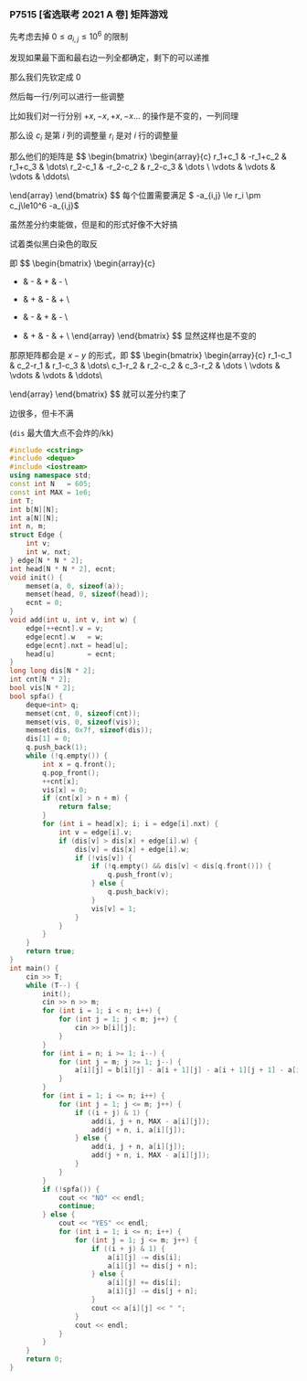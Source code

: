 ### P7515 [省选联考 2021 A 卷] 矩阵游戏

先考虑去掉 $0\le a_{i,j} \le 10^6$ 的限制

发现如果最下面和最右边一列全都确定，剩下的可以递推

那么我们先钦定成 $0$ 

然后每一行/列可以进行一些调整

比如我们对一行分别 $+x,-x,+x,-x\dots$ 的操作是不变的，一列同理

那么设 $c_i$ 是第 $i$ 列的调整量 $r_i$ 是对 $i$ 行的调整量

那么他们的矩阵是 
$$
\begin{bmatrix}
\begin{array}{c}
r_1+c_1 & -r_1+c_2 & r_1+c_3 & \dots\\
r_2-c_1 & -r_2-c_2 & r_2-c_3 & \dots \\ 
\vdots & \vdots & \vdots & \ddots\\

\end{array}
\end{bmatrix}
$$
每个位置需要满足 $ -a_{i,j} \le r_i \pm c_j\le10^6 -a_{i,j}$

虽然差分约束能做，但是和的形式好像不大好搞

试着类似黑白染色的取反

即
$$
\begin{bmatrix}
\begin{array}{c}
+ & - & + & - \\
- & + & - & + \\
+ & - & + & - \\
- & + & - & + \\
\end{array}
\end{bmatrix}
$$
显然这样也是不变的

那原矩阵都会是 $x-y$ 的形式，即
$$
\begin{bmatrix}
\begin{array}{c}
r_1-c_1 & c_2-r_1 & r_1-c_3 & \dots\\
c_1-r_2 & r_2-c_2 & c_3-r_2 & \dots \\ 
\vdots & \vdots & \vdots & \ddots\\

\end{array}
\end{bmatrix}
$$
就可以差分约束了

边很多，但卡不满 

(```dis``` 最大值大点不会炸的/kk)

```cpp
#include <cstring>
#include <deque>
#include <iostream>
using namespace std;
const int N   = 605;
const int MAX = 1e6;
int T;
int b[N][N];
int a[N][N];
int n, m;
struct Edge {
    int v;
    int w, nxt;
} edge[N * N * 2];
int head[N * N * 2], ecnt;
void init() {
    memset(a, 0, sizeof(a));
    memset(head, 0, sizeof(head));
    ecnt = 0;
}
void add(int u, int v, int w) {
    edge[++ecnt].v = v;
    edge[ecnt].w   = w;
    edge[ecnt].nxt = head[u];
    head[u]        = ecnt;
}
long long dis[N * 2];
int cnt[N * 2];
bool vis[N * 2];
bool spfa() {
    deque<int> q;
    memset(cnt, 0, sizeof(cnt));
    memset(vis, 0, sizeof(vis));
    memset(dis, 0x7f, sizeof(dis));
    dis[1] = 0;
    q.push_back(1);
    while (!q.empty()) {
        int x = q.front();
        q.pop_front();
        ++cnt[x];
        vis[x] = 0;
        if (cnt[x] > n + m) {
            return false;
        }
        for (int i = head[x]; i; i = edge[i].nxt) {
            int v = edge[i].v;
            if (dis[v] > dis[x] + edge[i].w) {
                dis[v] = dis[x] + edge[i].w;
                if (!vis[v]) {
                    if (!q.empty() && dis[v] < dis[q.front()]) {
                        q.push_front(v);
                    } else {
                        q.push_back(v);
                    }
                    vis[v] = 1;
                }
            }
        }
    }
    return true;
}
int main() {
    cin >> T;
    while (T--) {
        init();
        cin >> n >> m;
        for (int i = 1; i < n; i++) {
            for (int j = 1; j < m; j++) {
                cin >> b[i][j];
            }
        }
        for (int i = n; i >= 1; i--) {
            for (int j = m; j >= 1; j--) {
                a[i][j] = b[i][j] - a[i + 1][j] - a[i + 1][j + 1] - a[i][j + 1];
            }
        }
        for (int i = 1; i <= n; i++) {
            for (int j = 1; j <= m; j++) {
                if ((i + j) & 1) {
                    add(i, j + n, MAX - a[i][j]);
                    add(j + n, i, a[i][j]);
                } else {
                    add(i, j + n, a[i][j]);
                    add(j + n, i, MAX - a[i][j]);
                }
            }
        }
        if (!spfa()) {
            cout << "NO" << endl;
            continue;
        } else {
            cout << "YES" << endl;
            for (int i = 1; i <= n; i++) {
                for (int j = 1; j <= m; j++) {
                    if ((i + j) & 1) {
                        a[i][j] -= dis[i];
                        a[i][j] += dis[j + n];
                    } else {
                        a[i][j] += dis[i];
                        a[i][j] -= dis[j + n];
                    }
                    cout << a[i][j] << " ";
                }
                cout << endl;
            }
        }
    }
    return 0;
}
```

